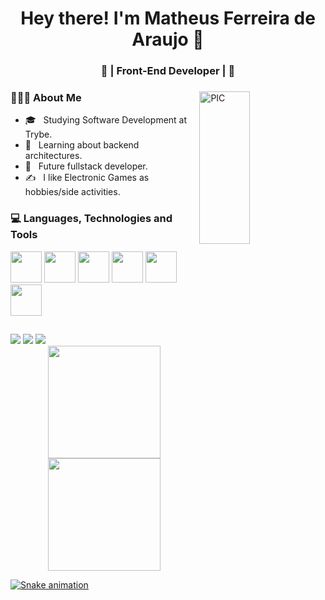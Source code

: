 <h1 align="center">Hey there! I'm Matheus Ferreira de Araujo 👋 </h1>
<h3 align="center">🚀 | Front-End Developer | 🚀</h3>
<div>
<img width = "40%" align="right" alt="PIC" height="25%" src="https://programadorviking.com.br/wp-content/uploads/2020/11/Os-Melhores-Sites-Para-Desafios-de-Programacao-380x249.jpg" />
<div align="left"> 
  <h3> 👨🏻‍💻 About Me </h3>

  - 🎓 &nbsp; Studying Software Development at Trybe.
  - 💼 &nbsp; Learning about backend architectures.
  - 🌱 &nbsp; Future fullstack developer.
  - ✍️ &nbsp; I like Electronic Games as hobbies/side activities.  
</div> 
</div>

<div>
  <h3> 💻 Languages, Technologies and Tools </h3>
  <p>
   <img src="https://www.svgrepo.com/show/373703/js.svg" width="50">
   <img src="https://www.svgrepo.com/show/354259/react.svg" width="50">
   <img src="https://www.svgrepo.com/show/354274/redux.svg" width="50">
   <img src="https://www.svgrepo.com/show/374171/vscode.svg" width="50">
   <img src="https://www.svgrepo.com/show/349330/css3.svg" width="50">
   <img src="https://www.svgrepo.com/show/373623/git.svg" width="50">
  <p>
</div> 
  
##
  
<div> 
 <a href="https://www.instagram.com/matheus.3359/" target="_blank"><img src="https://img.shields.io/badge/-Instagram-%23E4405F?style=for-the-badge&logo=instagram&logoColor=white" target="_blank"></a>
  <a href = "mailto:m.ferreira.araujo2016@gmail.com"><img src="https://img.shields.io/badge/-Gmail-%23333?style=for-the-badge&logo=gmail&logoColor=white" target="_blank"></a>
  <a href="https://www.linkedin.com/in/matheus-ferreira-araujo/" target="_blank"><img src="https://img.shields.io/badge/-LinkedIn-%230077B5?style=for-the-badge&logo=linkedin&logoColor=white" target="_blank"></a>
  
 <div align="center">
  <a href="https://github.com/matheus-ferreira02">
  <img height="180em" src="https://github-readme-stats.vercel.app/api?username=matheus-ferreira02&show_icons=true&theme=dark&include_all_commits=true&count_private=true"/>
  <img height="180em" src="https://github-readme-stats.vercel.app/api/top-langs/?username=matheus-ferreira02&layout=compact&langs_count=7&theme=dark"/>
</div>
 
  ![Snake animation](https://github.com/matheus-ferreira02/matheus-ferreira02/blob/output/github-contribution-grid-snake.svg)
 
</div>
  
